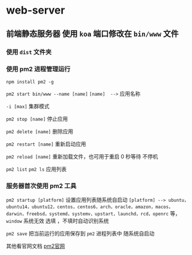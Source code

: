 # web-server

## 前端静态服务器 使用 `koa` 端口修改在 `bin/www` 文件

### 使用 `dist` 文件夹

### 使用 pm2 进程管理运行

`npm install pm2 -g`

`pm2 start bin/www --name [name]`  `[name]  -->` 应用名称

`-i [max]` 集群模式

`pm2 stop [name]` 停止应用

`pm2 delete [name]` 删除应用

`pm2 restart [name]` 重新启动应用

`pm2 reload [name]` 重新加载文件，也可用于重启 0 秒等待 不停机

`pm2 list` `pm2 ls` 应用列表

### 服务器首次使用 pm2 工具

`pm2 startup [platform]`  设置应用列表随系统自启动 `[platform] --> ubuntu，ubuntu14，ubuntu12，centos，centos6，arch，oracle，amazon，macos，darwin，freebsd，systemd，systemv，upstart，launchd，rcd，openrc` 等，`window` 系统无效 选填 ，不填时自动识别系统

`pm2 save`  把当前运行的应用保存到 `pm2` 进程列表中 随系统自启动

其他看官网文档 [pm2官网](https://pm2.io/doc/en/runtime/overview/ "pm2官网")
